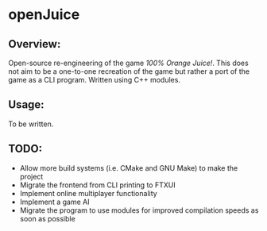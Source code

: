 # openJuice

## Overview:
Open-source re-engineering of the game *100% Orange Juice!*.
This does not aim to be a one-to-one recreation of the game but rather a port of the game as a CLI program. Written using C++ modules.

## Usage:
To be written.

## TODO:
* Allow more build systems (i.e. CMake and GNU Make) to make the project
* Migrate the frontend from CLI printing to FTXUI
* Implement online multiplayer functionality
* Implement a game AI
* Migrate the program to use modules for improved compilation speeds as soon as possible